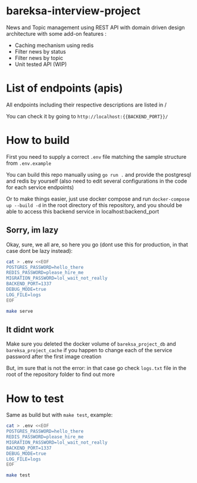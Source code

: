 # bareksa-interview-project

News and Topic management using REST API with domain driven design architecture with some add-on features :
- Caching mechanism using redis
- Filter news by status
- Filter news by topic
- Unit tested API (WIP)

# List of endpoints (apis)

All endpoints including their respective descriptions are listed in /

You can check it by going to `http://localhost:{{BACKEND_PORT}}/`

# How to build

First you need to supply a correct `.env` file matching the sample structure from `.env.example`

You can build this repo manually using `go run .` and provide the postgresql and redis by yourself (also need to edit several configurations in the code for each service endpoints)

Or to make things easier, just use docker compose and run `docker-compose up --build -d` in the root directory of this repository, and you should be able to access this backend service in localhost:backend_port

## Sorry, im lazy

Okay, sure, we all are, so here you go (dont use this for production, in that case dont be lazy instead):
```bash
cat > .env <<EOF
POSTGRES_PASSWORD=hello_there
REDIS_PASSWORD=please_hire_me
MIGRATION_PASSWORD=lol_wait_not_really
BACKEND_PORT=1337
DEBUG_MODE=true
LOG_FILE=logs
EOF

make serve
```

## It didnt work

Make sure you deleted the docker volume of `bareksa_project_db` and `bareksa_project_cache` if you happen to change each of the service password after the first image creation

But, im sure that is not the error: in that case go check `logs.txt` file in the root of the repository folder to find out more

# How to test

Same as build but with `make test`, example:
```bash
cat > .env <<EOF
POSTGRES_PASSWORD=hello_there
REDIS_PASSWORD=please_hire_me
MIGRATION_PASSWORD=lol_wait_not_really
BACKEND_PORT=1337
DEBUG_MODE=true
LOG_FILE=logs
EOF

make test
```